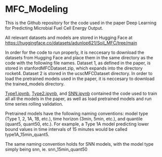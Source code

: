 # MFC_Modeling
This is the Github repository for the code used in the paper Deep Learning for Predicting Microbial Fuel Cell Energy Output. 

All relevant datasets and models are stored in Hugging Face at https://huggingface.co/datasets/adunlop621/Soil_MFC/tree/main

In order for the code to run properly, it is neccesary to download the datasets from Hugging Face and place them in the same directory as the code with the following file names. Dataset 1, as defined in the paper, is stored in stanfordMFCDataset.zip, which expands into the directory rocket4. Dataset 2 is stored in the ucscMFCDataset directory. In order to load the pretrained models used in the paper, it is neccesary to download the trained_models directory.

[Type1.ipynb](https://github.com/jlab-sensing/MFC_Modeling/blob/main/Type1.ipynb), [Type2.ipynb](https://github.com/jlab-sensing/MFC_Modeling/blob/main/Type2.ipynb), and [SNN.ipynb](https://github.com/jlab-sensing/MFC_Modeling/blob/main/SNN.ipynb) contained the code used to train all all the models in the paper, as well as load pretrained models and run time series rolling validation. 

Pretrained models have the following naming conventions: model type (Type 1, 2, 1A, 1B, etc.), time horizon (3min, 5min, etc.), and quantile (quant5, quant50, etc.). For example, a Type 1A model predicting lower bound values in time intervals of 15 minutes would be called type1A_15min_quant5.

The same naming convention holds for SNN models, with the model type simply being snn, ie. snn_15min_quant50






